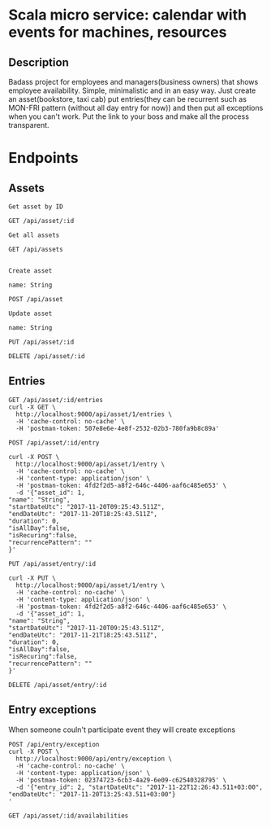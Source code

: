 # Scala micro service: calendar with events for machines, resources


## Description

Badass project for employees and managers(business owners) that shows employee availability. Simple, minimalistic and in an easy way. Just create an asset(bookstore, taxi cab) put entries(they can be recurrent such as MON-FRI pattern (without all day entry for now)) and then put all exceptions when you can't work. Put the link to your boss and make all the process transparent. 


# Endpoints

## Assets
```
Get asset by ID

GET /api/asset/:id

Get all assets

GET /api/assets


Create asset

name: String

POST /api/asset

Update asset

name: String

PUT /api/asset/:id

DELETE /api/asset/:id

```


## Entries

```
GET /api/asset/:id/entries
curl -X GET \
  http://localhost:9000/api/asset/1/entries \
  -H 'cache-control: no-cache' \
  -H 'postman-token: 507e8e6e-4e8f-2532-02b3-780fa9b8c89a'

POST /api/asset/:id/entry

curl -X POST \
  http://localhost:9000/api/asset/1/entry \
  -H 'cache-control: no-cache' \
  -H 'content-type: application/json' \
  -H 'postman-token: 4fd2f2d5-a8f2-646c-4406-aaf6c485e653' \
  -d '{"asset_id": 1, 
"name": "String", 
"startDateUtc": "2017-11-20T09:25:43.511Z", 
"endDateUtc": "2017-11-20T18:25:43.511Z", 
"duration": 0,
"isAllDay":false,
"isRecuring":false,
"recurrencePattern": ""
}'

PUT /api/asset/entry/:id

curl -X PUT \
  http://localhost:9000/api/asset/1/entry \
  -H 'cache-control: no-cache' \
  -H 'content-type: application/json' \
  -H 'postman-token: 4fd2f2d5-a8f2-646c-4406-aaf6c485e653' \
  -d '{"asset_id": 1, 
"name": "String", 
"startDateUtc": "2017-11-20T09:25:43.511Z", 
"endDateUtc": "2017-11-21T18:25:43.511Z", 
"duration": 0,
"isAllDay":false,
"isRecuring":false,
"recurrencePattern": ""
}'

DELETE /api/asset/entry/:id
```

## Entry exceptions
When someone couln't participate event they will create exceptions

```
POST /api/entry/exception
curl -X POST \
  http://localhost:9000/api/entry/exception \
  -H 'cache-control: no-cache' \
  -H 'content-type: application/json' \
  -H 'postman-token: 02374723-6cb3-4a29-6e09-c62540328795' \
  -d '{"entry_id": 2, "startDateUtc": "2017-11-22T12:26:43.511+03:00", "endDateUtc": "2017-11-20T13:25:43.511+03:00"}
'

GET /api/asset/:id/availabilities
```



